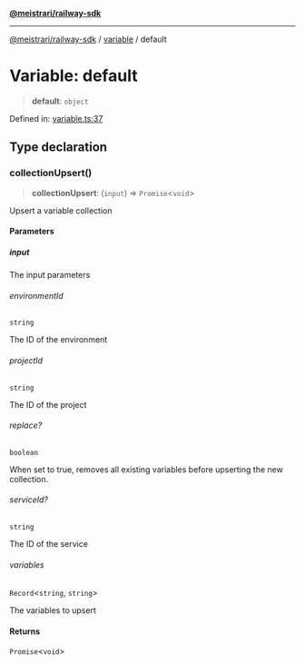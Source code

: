 [**@meistrari/railway-sdk**](../../README.md)

***

[@meistrari/railway-sdk](../../README.md) / [variable](../README.md) / default

# Variable: default

> **default**: `object`

Defined in: [variable.ts:37](https://github.com/meistrari/railway-sdk/blob/f3d1bd97718c357fcefce681df4aee0f02070ade/src/resources/variable.ts#L37)

## Type declaration

### collectionUpsert()

> **collectionUpsert**: (`input`) => `Promise`\<`void`\>

Upsert a variable collection

#### Parameters

##### input

The input parameters

###### environmentId

`string`

The ID of the environment

###### projectId

`string`

The ID of the project

###### replace?

`boolean`

When set to true, removes all existing variables before upserting the new collection.

###### serviceId?

`string`

The ID of the service

###### variables

`Record`\<`string`, `string`\>

The variables to upsert

#### Returns

`Promise`\<`void`\>
